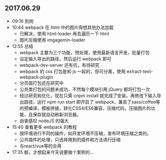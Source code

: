 ## 2017.06.29
* 09:16 到岗
* 10:44 webpack 在 html 中的图片得想其他办法加载
  * 已解决，使用 html-loader 再去遍历一下 html
  * 图片压缩使用 imgagemin-loader
* 12:55 总结
  * webpack 主要为三个功能，预处理，使用最新语言开发，批量打包
  * 设定输入导出的路径，然后运行 webpack 即可
  * webpack-dev-server 还有坑，有待研究
  * webpack 的 css 打包是和 js 一起的，但可分离，使用 extract-text-webpack-plugin
  * 分页面打包还在研究中
  * 公共类打包的问题未成功，不然每个模块引用 jQuery 都将打包一次
  * 经过研究和优化，现在只需 cnpm install 就完成了安装，再修改下输入导出路径，运行 npm run start 即开启了 webpack，兼具了sass/coffee等的预编译，模板拼接，转化CSS4/ES6兼容，压缩代码，压缩图片的功能，且保存就自动刷新浏览器。
  * 由衷感叹 nodeJS 的强大
* 15:40 查看更多 webpack 的教程
  * 按环境进行不同的操作，如开发环境不压缩，发布环境压缩之类的。
  * 公共插件的处理，只选择用到的插件和方法进行压缩
  * 与react/vue等的合用
* 17:35 额，才想起来今天说要做个案例的...